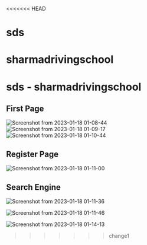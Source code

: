 <<<<<<< HEAD
# sds
sharmadrivingschool
=======
# sds - sharmadrivingschool

## First Page
![Screenshot from 2023-01-18 01-08-44](https://user-images.githubusercontent.com/103097037/213004076-6ae77576-f336-45af-9f9f-dc528cf568b4.png)
![Screenshot from 2023-01-18 01-09-17](https://user-images.githubusercontent.com/103097037/213004043-766c0f41-aec7-4544-ad52-70ef0bd1b2da.png)
![Screenshot from 2023-01-18 01-10-44](https://user-images.githubusercontent.com/103097037/213004031-3ad3bf46-6d84-404f-acbf-c84f39608cc2.png)

## Register Page

![Screenshot from 2023-01-18 01-11-00](https://user-images.githubusercontent.com/103097037/213004026-35f82fdf-2f09-4899-b18d-fbe444cfbde9.png)

## Search Engine

![Screenshot from 2023-01-18 01-11-36](https://user-images.githubusercontent.com/103097037/213004017-48b4bb6b-ba8a-44a9-acd8-8cc0d0c90e50.png)

![Screenshot from 2023-01-18 01-11-46](https://user-images.githubusercontent.com/103097037/213004009-98daa27e-6f25-4fc0-a4bf-b80a1ff06d5e.png)

![Screenshot from 2023-01-18 01-14-13](https://user-images.githubusercontent.com/103097037/213003986-d6fc0b83-b806-400f-971d-11f9c0a894b9.png)






>>>>>>> change1
